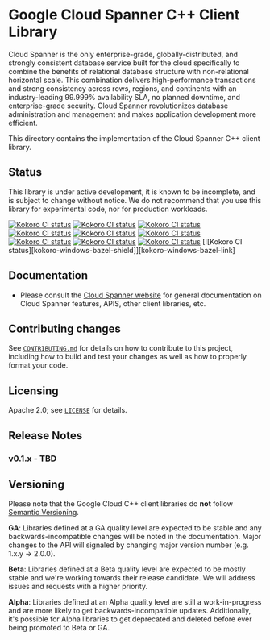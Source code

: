 # Google Cloud Spanner C++ Client Library

Cloud Spanner is the only enterprise-grade, globally-distributed, and
strongly consistent database service built for the cloud specifically
to combine the benefits of relational database structure with
non-relational horizontal scale. This combination delivers
high-performance transactions and strong consistency across rows,
regions, and continents with an industry-leading 99.999% availability
SLA, no planned downtime, and enterprise-grade security. Cloud Spanner
revolutionizes database administration and management and makes
application development more efficient.

This directory contains the implementation of the Cloud Spanner C++
client library.

## Status

This library is under active development, it is known to be incomplete,
and is subject to change without notice. We do not recommend that you use
this library for experimental code, nor for production workloads.

[![Kokoro CI status][kokoro-integration-shield]][kokoro-integration-link]
[![Kokoro CI status][kokoro-clang-tidy-shield]][kokoro-clang-tidy-link]
[![Kokoro CI status][kokoro-cmake-shield]][kokoro-cmake-link]
[![Kokoro CI status][kokoro-asan-shield]][kokoro-asan-link]
[![Kokoro CI status][kokoro-tsan-shield]][kokoro-tsan-link]
[![Kokoro CI status][kokoro-msan-shield]][kokoro-msan-link]
[![Kokoro CI status][kokoro-ubsan-shield]][kokoro-ubsan-link]
[![Kokoro CI status][kokoro-cxx17-shield]][kokoro-cxx17-link]
[![Kokoro CI status][kokoro-gcc48-shield]][kokoro-gcc48-link]
[![Kokoro CI status][kokoro-windows-bazel-shield]][kokoro-windows-bazel-link]

[kokoro-integration-shield]: https://storage.googleapis.com/cloud-cpp-kokoro-status/spanner-integration.svg
[kokoro-integration-link]:   https://storage.googleapis.com/cloud-cpp-kokoro-status/spanner-integration-link.html
[kokoro-clang-tidy-shield]: https://storage.googleapis.com/cloud-cpp-kokoro-status/spanner-clang-tidy.svg
[kokoro-clang-tidy-link]:   https://storage.googleapis.com/cloud-cpp-kokoro-status/spanner-clang-tidy-link.html
[kokoro-cmake-shield]: https://storage.googleapis.com/cloud-cpp-kokoro-status/spanner-cmake.svg
[kokoro-cmake-link]:   https://storage.googleapis.com/cloud-cpp-kokoro-status/spanner-cmake-link.html
[kokoro-asan-shield]: https://storage.googleapis.com/cloud-cpp-kokoro-status/spanner-asan.svg
[kokoro-asan-link]:   https://storage.googleapis.com/cloud-cpp-kokoro-status/spanner-asan-link.html
[kokoro-tsan-shield]: https://storage.googleapis.com/cloud-cpp-kokoro-status/spanner-tsan.svg
[kokoro-tsan-link]:   https://storage.googleapis.com/cloud-cpp-kokoro-status/spanner-tsan-link.html
[kokoro-msan-shield]: https://storage.googleapis.com/cloud-cpp-kokoro-status/spanner-msan.svg
[kokoro-msan-link]:   https://storage.googleapis.com/cloud-cpp-kokoro-status/spanner-msan-link.html
[kokoro-ubsan-shield]: https://storage.googleapis.com/cloud-cpp-kokoro-status/spanner-ubsan.svg
[kokoro-ubsan-link]:   https://storage.googleapis.com/cloud-cpp-kokoro-status/spanner-ubsan-link.html
[kokoro-cxx17-shield]: https://storage.googleapis.com/cloud-cpp-kokoro-status/spanner-cxx17.svg
[kokoro-cxx17-link]:   https://storage.googleapis.com/cloud-cpp-kokoro-status/spanner-cxx17-link.html
[kokoro-gcc48-shield]: https://storage.googleapis.com/cloud-cpp-kokoro-status/spanner-gcc48.svg
[kokoro-gcc48-link]:   https://storage.googleapis.com/cloud-cpp-kokoro-status/spanner-gcc48-link.html
[kokoro-gcc48-shield]: https://storage.googleapis.com/cloud-cpp-kokoro-status/spanner-windows-bazel.svg
[kokoro-gcc48-link]:   https://storage.googleapis.com/cloud-cpp-kokoro-status/spanner-windows-bazel-link.html

## Documentation

* Please consult the [Cloud Spanner website][cloud-spanner-docs] for
  general documentation on Cloud Spanner features, APIS, other client
  libraries, etc.

[cloud-spanner-docs]: https://cloud.google.com/spanner/docs/

## Contributing changes

See [`CONTRIBUTING.md`](CONTRIBUTING.md) for details on how to contribute to
this project, including how to build and test your changes as well as how to
properly format your code.

## Licensing

Apache 2.0; see [`LICENSE`](LICENSE) for details.

## Release Notes

### v0.1.x - TBD

## Versioning

Please note that the Google Cloud C++ client libraries do **not** follow
[Semantic Versioning](http://semver.org/).

**GA**: Libraries defined at a GA quality level are expected to be stable and
any backwards-incompatible changes will be noted in the documentation. Major
changes to the API will signaled by changing major version number
(e.g. 1.x.y -> 2.0.0).

**Beta**: Libraries defined at a Beta quality level are expected to be mostly
stable and we're working towards their release candidate. We will address issues
and requests with a higher priority.

**Alpha**: Libraries defined at an Alpha quality level are still a
work-in-progress and are more likely to get backwards-incompatible updates.
Additionally, it's possible for Alpha libraries to get deprecated and deleted
before ever being promoted to Beta or GA.

